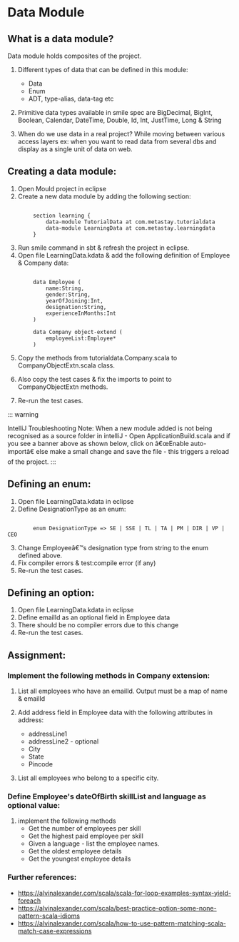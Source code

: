 

# Data Module


## What is a data module?


Data module holds composites of the project.

1. Different types of data that can be defined in this module:
	+	Data
	+	Enum
	+	ADT, type-alias, data-tag etc

2. Primitive data types available in smile spec are BigDecimal, BigInt, Boolean, Calendar, DateTime, Double, Id, Int, JustTime, Long & String
3. When do we use data in a real project?
  	While moving between various access layers ex: when you want to read data from several dbs and display as a single unit of data on web.
  	
## Creating a data module:


1.	Open Mould project in eclipse
2.	Create a new data module by adding the following section:

```

		section learning {
			data-module TutorialData at com.metastay.tutorialdata
			data-module LearningData at com.metastay.learningdata
		}
```


3.	Run smile command in sbt & refresh the project in eclipse.
4.	Open file LearningData.kdata & add the following definition of Employee & Company data:

```

		data Employee (
			name:String,
			gender:String,
			yearOfJoining:Int,
			designation:String,
			experienceInMonths:Int
		)

		data Company object-extend (
			employeeList:Employee*
		)

```

5.	Copy the methods from tutorialdata.Company.scala to CompanyObjectExtn.scala class.

6.	Also copy the test cases & fix the imports to point to CompanyObjectExtn methods.

7.	Re-run the test cases.


::: warning
  
  IntelliJ Troubleshooting Note: When a new module added is not being recognised as a source folder in intelliJ - Open ApplicationBuild.scala and if you see a banner above as shown below, click on â€œEnable auto-importâ€ else make a small change and save the file - this triggers a reload of the project.
 :::
	
<!-- ![troubleshoot](./../images/intellij-troubleshoot.png) -->
	


## Defining an enum:


1.	Open file LearningData.kdata in eclipse
2.	Define DesignationType as an enum:

```

		enum DesignationType => SE | SSE | TL | TA | PM | DIR | VP | CEO
```
3.	Change Employeeâ€™s designation type from string to the enum defined above. 
4.	Fix compiler errors & test:compile error (if any)
5.	Re-run the test cases.
  	

## Defining an option:


1.	Open file LearningData.kdata in eclipse
2.	Define emailId as an optional field in Employee data
3.	There should be no compiler errors due to this change
4.	Re-run the test cases.


## Assignment:



### Implement the following methods in Company extension:


1.	List all employees who have an emailId. Output must be a map of name & emailId
2.	Add address field in Employee data with the following attributes in address:
	+	addressLine1
	+	addressLine2 - optional
	+	City
	+	State
	+	Pincode

3.	List all employees who belong to a specific city.
  	

### Define Employee's dateOfBirth skillList and language as optional value:


1.	implement the following methods 
	+	Get the number of employees per skill
	+	Get the highest paid employee per skill
	+	Given a language - list the employee names.
	+	Get the oldest employee details
	+	Get the youngest employee details


### Further references:


+	https://alvinalexander.com/scala/scala-for-loop-examples-syntax-yield-foreach
+	https://alvinalexander.com/scala/best-practice-option-some-none-pattern-scala-idioms
+	https://alvinalexander.com/scala/how-to-use-pattern-matching-scala-match-case-expressions


























